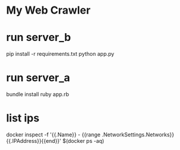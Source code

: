 # My Web Crawler

# run server_b
pip install -r requirements.txt
python app.py

# run server_a
bundle install
ruby app.rb

# list ips
docker inspect -f '{{.Name}} - {{range .NetworkSettings.Networks}}{{.IPAddress}}{{end}}' $(docker ps -aq)
